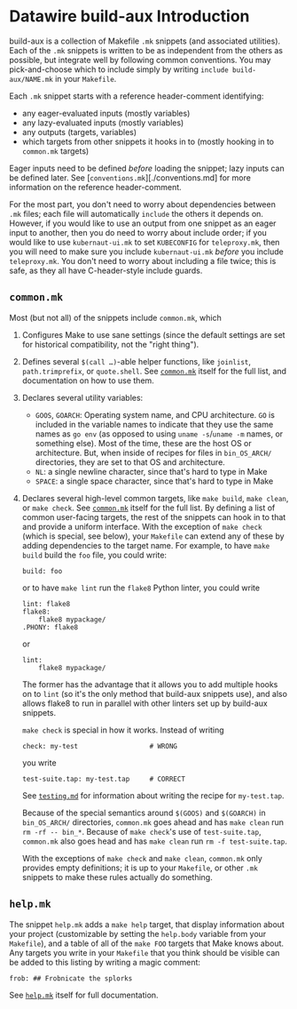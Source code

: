 # Datawire build-aux Introduction

build-aux is a collection of Makefile `.mk` snippets (and associated
utilities).  Each of the `.mk` snippets is written to be as
independent from the others as possible, but integrate well by
following common conventions.  You may pick-and-choose which to
include simply by writing `include build-aux/NAME.mk` in your
`Makefile`.

Each `.mk` snippet starts with a reference header-comment
identifying:

 - any eager-evaluated inputs (mostly variables)
 - any lazy-evaluated inputs (mostly variables)
 - any outputs (targets, variables)
 - which targets from other snippets it hooks in to (mostly hooking
   in to `common.mk` targets)

Eager inputs need to be defined *before* loading the snippet; lazy
inputs can be defined later.  See [`conventions.mk`][./conventions.md]
for more information on the reference header-comment.

For the most part, you don't need to worry about dependencies between
`.mk` files; each file will automatically `include` the others it
depends on.  However, if you would like to use an output from one
snippet as an eager input to another, then you do need to worry about
include order; if you would like to use `kubernaut-ui.mk` to set
`KUBECONFIG` for `teleproxy.mk`, then you will need to make sure you
include `kubernaut-ui.mk` *before* you include `teleproxy.mk`.  You
don't need to worry about including a file twice; this is safe, as
they all have C-header-style include guards.

## `common.mk`

Most (but not all) of the snippets include `common.mk`, which

 1. Configures Make to use sane settings (since the default settings
    are set for historical compatibility, not the "right thing").

 2. Defines several `$(call …)`-able helper functions, like
    `joinlist`, `path.trimprefix`, or `quote.shell`.  See
    [`common.mk`](../common.mk) itself for the full list, and
    documentation on how to use them.

 3. Declares several utility variables:
    - `GOOS`, `GOARCH`: Operating system name, and CPU architecture.
      `GO` is included in the variable names to indicate that they use
      the same names as `go env` (as opposed to using `uname
      -s`/`uname -m` names, or something else).  Most of the time,
      these are the host OS or architecture.  But, when inside of
      recipes for files in `bin_OS_ARCH/` directories, they are set to
      that OS and architecture.
    - `NL`: a single newline character, since that's hard to type in Make
    - `SPACE`: a single space character, since that's hard to type in
      Make

 4. Declares several high-level common targets, like `make build`,
    `make clean`, or `make check`.  See [`common.mk`](../common.mk)
    itself for the full list.  By defining a list of common
    user-facing targets, the rest of the snippets can hook in to that
    and provide a uniform interface.  With the exception of `make
    check` (which is special, see below), your `Makefile` can extend
    any of these by adding dependencies to the target name.  For
    example, to have `make build` build the `foo` file, you could
    write:

		build: foo

    or to have `make lint` run the `flake8` Python linter, you could
    write

		lint: flake8
		flake8:
			flake8 mypackage/
		.PHONY: flake8

    or

		lint:
			flake8 mypackage/

    The former has the advantage that it allows you to add multiple
	hooks on to `lint` (so it's the only method that build-aux
	snippets use), and also allows flake8 to run in parallel with
	other linters set up by build-aux snippets.

    `make check` is special in how it works.  Instead of writing

		check: my-test                  # WRONG

    you write

		test-suite.tap: my-test.tap     # CORRECT

    See [`testing.md`](./testing.md) for information about writing the
    recipe for `my-test.tap`.

    Because of the special semantics around `$(GOOS)` and `$(GOARCH)`
    in `bin_OS_ARCH/` directories, `common.mk` goes ahead and has
    `make clean` run `rm -rf -- bin_*`.  Because of `make check`'s use
    of `test-suite.tap`, `common.mk` also goes head and has `make
    clean` run `rm -f test-suite.tap`.

    With the exceptions of `make check` and `make clean`, `common.mk`
    only provides empty definitions; it is up to your `Makefile`, or
    other `.mk` snippets to make these rules actually do something.

## `help.mk`

The snippet `help.mk` adds a `make help` target, that display
information about your project (customizable by setting the
`help.body` variable from your `Makefile`), and a table of all of the
`make FOO` targets that Make knows about.  Any targets you write in
your `Makefile` that you think should be visible can be added to this
listing by writing a magic comment:

	frob: ## Frobnicate the splorks

See [`help.mk`](../help.mk) itself for full documentation.

